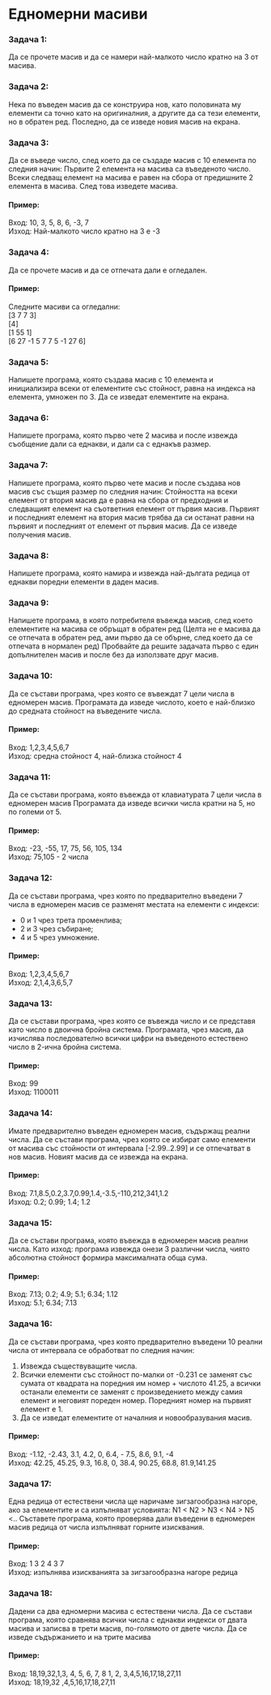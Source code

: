 # Едномерни масиви

### Задача 1:
Да се прочете масив и да се намери най-малкото число кратно на 3 от масива.

### Задача 2:
Нека по въведен масив да се конструира нов, като половината му елементи са точно като на оригиналния, а другите да са тези елементи, но в обратен ред.
Последно, да се изведе новия масив на екрана.

### Задача 3:
Да се въведе число, след което да се създаде масив с 10 елемента по следния начин:
Първите 2 елемента на масива са въведеното число. Всеки следващ елемент на масива е равен на сбора от предишните 2 елемента в масива.
След това изведете масива.

#### Пример:

Вход: 10, 3, 5, 8, 6, -3, 7  
Изход: Най-малкото число кратно на 3 е -3  

### Задача 4:
Да се прочете масив и да се отпечата дали е огледален.

#### Пример:

Следните масиви са огледални:  
[3 7 7 3]  
[4]  
[1 55 1]  
[6 27 -1 5 7 7 5 -1 27 6]  

### Задача 5:
Напишете програма, която създава масив с 10 елемента и инициализира всеки от елементите със стойност, равна на индекса на елемента, умножен по 3.
 Да се изведат елементите на екрана.

### Задача 6:
Напишете програма, която първо чете 2 масива и после извежда съобщение дали са еднакви, и дали са с еднакъв размер.

### Задача 7:
Напишете програма, която първо чете масив  и после създава нов масив със същия размер по следния начин:
Стойността на всеки елемент от втория масив да е равна на сбора от предходния и следващият елемент на съответния елемент от първия масив.
Първият и последният елемент на втория масив трябва да си останат равни на първият и последният от елемент от първия масив.
Да се изведе получения масив.

### Задача 8:
Напишете програма, която намира и извежда най-дългата редица от еднакви поредни елементи в даден масив.

### Задача 9:
Напишете програма, в която потребителя въвежда масив, след което елементите на масива се обръщат в обратен ред
(Целта не е масива да се отпечата в обратен ред, ами първо да се обърне, след което да се отпечата в нормален ред)
Пробвайте да решите задачата първо с един допълнителен масив и после без да използвате друг масив.

### Задача 10:
Да се състави програма, чрез която се въвеждат 7 цели числа в едномерен масив.
Програмата да изведе числото, което е най-близко до средната стойност на въведените числа.

#### Пример:

Вход: 1,2,3,4,5,6,7  
Изход: средна стойност 4, най-близка стойност 4  

### Задача 11:
Да се състави програма, която въвежда от клавиатурата 7 цели числа в едномерен масив
Програмата да изведе всички числа кратни на 5, но по големи от 5.

#### Пример:

Вход: -23, -55, 17, 75, 56, 105, 134  
Изход: 75,105 - 2 числа  

### Задача 12:
Да се състави програма, чрез която по предварително въведени 7  числа  в едномерен масив се разменят местата на елементи с индекси:
- 0 и 1 чрез трета променлива;
- 2 и 3 чрез събиране;
- 4 и 5 чрез умножение.

#### Пример:

Вход: 1,2,3,4,5,6,7  
Изход: 2,1,4,3,6,5,7  

### Задача 13:
Да се състави програма, чрез която се въвежда  число и се представя като число в двоична бройна система.
Програмата, чрез масив, да изчислява последователно всички цифри на въведеното естествено число в 2-ична бройна система.

#### Пример:

Вход: 99  
Изход: 1100011  

### Задача 14:
Имате предварително въведен едномерен масив, съдържащ реални числа.
Да се състави програма, чрез която се избират само елементи от масива със стойности от интервала [-2.99..2.99] и се отпечатват в нов масив.
Новият масив да се извежда на екрана.

#### Пример:

Вход: 7.1,8.5,0.2,3.7,0.99,1.4,-3.5,-110,212,341,1.2  
Изход: 0.2; 0.99; 1.4; 1.2  

### Задача 15:
Да се състави програма, която въвежда в едномерен масив реални числа.
Като изход: програма извежда онези 3 различни числа, чиято абсолютна стойност формира максималната обща сума.

#### Пример:

Вход: 7.13; 0.2; 4.9; 5.1; 6.34; 1.12  
Изход: 5.1; 6.34; 7.13  

### Задача 16:
Да се състави програма, чрез която предварително въведени 10 реални числа от интервала се обработват по следния начин:
1. Извежда съществуващите числа.
2. Всички елементи със стойност по-малки от -0.231 се заменят със
сумата от квадрата на поредния им номер + числото 41.25, а всички останали елементи се заменят с произведението между самия елемент и неговият пореден номер.
Поредният номер на първият елемент е 1.
3. Да се изведат елементите от началния и новообразувания масив.

#### Пример:

Вход: -1.12, -2.43, 3.1, 4.2, 0, 6.4, - 7.5, 8.6, 9.1, -4  
Изход: 42.25, 45.25, 9.3, 16.8, 0, 38.4, 90.25, 68.8, 81.9,141.25  

### Задача 17:
Една редица от естествени числа ще наричаме зигзагообразна нагоре, ако за елементите и са изпълняват условията:
N1 < N2 > N3 < N4 > N5 <..
Съставете програма, която проверява дали въведени в едномерен масив редица от числа изпълняват горните изисквания.

#### Пример:

Вход: 1 3 2 4 3 7  
Изход: изпълнява изискванията за зигзагообразна нагоре редица  

### Задача 18:
Дадени са два едномерни масива с естествени числа. Да се състави програма, която сравнява всички числа с еднакви индекси от двата масива и записва в трети масив, по-голямото от двете числа.
Да се изведе съдържанието и на трите масива

#### Пример:

Вход: 18,19,32,1,3, 4, 5, 6, 7, 8 1, 2, 3,4,5,16,17,18,27,11  
Изход: 18,19,32 ,4,5,16,17,18,27,11  
